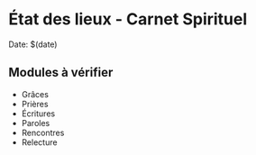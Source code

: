 # État des lieux - Carnet Spirituel
Date: $(date)

## Modules à vérifier
- Grâces
- Prières
- Écritures
- Paroles
- Rencontres
- Relecture